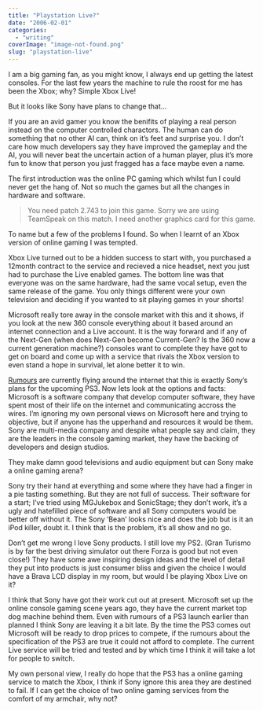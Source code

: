 ```yaml
---
title: "Playstation Live?"
date: "2006-02-01"
categories: 
  - "writing"
coverImage: "image-not-found.png"
slug: "playstation-live"
---
```


I am a big gaming fan, as you might know, I always end up getting the latest consoles. For the last few years the machine to rule the roost for me has been the Xbox; why? Simple Xbox Live!

But it looks like Sony have plans to change that…

If you are an avid gamer you know the benifits of playing a real person instead on the computer controlled charactors. The human can do something that no other AI can, think on it’s feet and surprise you. I don’t care how much developers say they have improved the gameplay and the AI, you will never beat the uncertain action of a human player, plus it’s more fun to know that person you just fragged has a face maybe even a name.

The first introduction was the online PC gaming which whilst fun I could never get the hang of. Not so much the games but all the changes in hardware and software.

> You need patch 2.743 to join this game. Sorry we are using TeamSpeak on this match. I need another graphics card for this game.

To name but a few of the problems I found. So when I learnt of an Xbox version of online gaming I was tempted.

Xbox Live turned out to be a hidden success to start with, you purchased a 12month contract to the service and recieved a nice headset, next you just had to purchase the Live enabled games. The bottom line was that everyone was on the same hardware, had the same vocal setup, even the same release of the game. You only things different were your own television and deciding if you wanted to sit playing games in your shorts!

Microsoft really tore away in the console market with this and it shows, if you look at the new 360 console everything about it based around an internet connection and a Live account. It is the way forward and if any of the Next-Gen (when does Next-Gen become Current-Gen? Is the 360 now a current generation machine?) consoles want to complete they have got to get on board and come up with a service that rivals the Xbox version to even stand a hope in survival, let alone better it to win.

[Rumours](http://www.joystiq.com/2006/01/31/sony-declares-full-on-assault-on-xbox-live/) are currently flying around the internet that this is exactly Sony’s plans for the upcoming PS3. Now lets look at the options and facts: Microsoft is a software company that develop computer software, they have spent most of their life on the internet and communicating accross the wires. I’m ignoring my own personal views on Microsoft here and trying to objective, but if anyone has the upperhand and resources it would be them. Sony are multi-media company and despite what people say and claim, they are the leaders in the console gaming market, they have the backing of developers and design studios.

They make damn good televisions and audio equipment but can Sony make a online gaming arena?

Sony try their hand at everything and some where they have had a finger in a pie tasting something. But they are not full of success. Their software for a start; I’ve tried using MGJukebox and SonicStage; they don’t work, it’s a ugly and hatefilled piece of software and all Sony computers would be better off without it. The Sony ‘Bean’ looks nice and does the job but is it an iPod killer, doubt it. I think that is the problem, it’s all show and no go.

Don’t get me wrong I love Sony products. I still love my PS2. (Gran Turismo is by far the best driving simulator out there Forza is good but not even close!) They have some awe inspiring design ideas and the level of detail they put into products is just consumer bliss and given the choice I would have a Brava LCD display in my room, but would I be playing Xbox Live on it?

I think that Sony have got their work cut out at present. Microsoft set up the online console gaming scene years ago, they have the current market top dog machine behind them. Even with rumours of a PS3 launch earlier than planned I think Sony are leaving it a bit late. By the time the PS3 comes out Microsoft will be ready to drop prices to compete, if the rumours about the specification of the PS3 are true it could not afford to complete. The current Live service will be tried and tested and by which time I think it will take a lot for people to switch.

My own personal view, I really do hope that the PS3 has a online gaming service to match the Xbox, I think if Sony ignore this area they are destined to fail. If I can get the choice of two online gaming services from the comfort of my armchair, why not?
